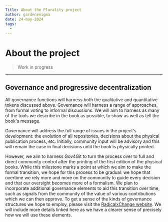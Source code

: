 ```yaml
---
Title: About the Plurality project
author: gardenenigma
date: 24-may-2024
tags:
  - 
---
```


# About the project

> Work in progress

---

## Governance and progressive decentralization

All governance functions will harness both the qualitative and quantitative tokens discussed above.  Governance will harness a range of approaches, from formal voting to informal discussions.  We will aim to harness as many of the tools we describe in the book as possible, to show as well as tell the book's message.  

Governance will address the full range of issues in the project's development: the evolution of all repositories, decisions about the physical publication process, etc.  Initially, community input will be advisory and this will remain the case in final decisions until the book is physically printed.  

However, we aim to harness Gov4Git to turn the process over to full and direct community control after the printing of the first edition of the physical books.  While this milestone marks a point at which we aim to make the formal transition, we hope for this process to be gradual: we hope that overtime we rely more and more on the community to guide every decision and that our oversight becomes more of a formalism.  We plan to incorporate additional governance elements to aid this transition over time, such as signals from the community of the value of various contributions which we can then approve.  To get a sense of the kinds of governance structures we hope to employ, please visit the [RadicalxChange website](http://www.radicalxchange.org).  We will include more details linked here as we have a clearer sense of precisely how we will use these elements.

## Financial goals

We have no aspiration to earn any financial return on any aspect of the project, and in fact are spending some personal resources to make it possible.  

However, there are elements of the project that may require financial support (e.g. promotion and distribution of the physical book) and many of the volunteers in the community may decide it is appropriate they be compensated for some part of the time they devote to the work.  

We are committed to putting all base materials into the public domain and it is core to this project to avoid it becoming financialized or speculative.  At the same time,  we believe that there are ways that are not only consistent with our values but illustrative of them to help raise funds to the extent they become relevant.  We welcome ideas from the community on this; some preliminary thoughts of ours include:

1. Non-fungible tokens (NFTs) that are issued along with physical copies of the book and allow the book to sell at a premium despite the lack of copyright.
2. Raising funds through a Quadratic Funding grant on platforms such as GitCoin.
3. Using partial common ownership/Harberger tokens to gate access to scarce associated resources (like Glen's consulting and speaking time).
4. Issuing credentials and SoulBound Tokens to both direct financial contributors and those who fund the project through GitCoin.

We plan to pursue these approaches and to put any funds raised into the collective control of the community, after any necessary expenditures to ensure physical printing and distribution of the book are completed.  We understand this will require appropriate legal steps to ensure compliance with organizational forms and standard in relevant jurisdictions and we plan to undertake these in the coming months, possibly with the assistance of the Open Collective Foundation.

## Copyright

All materials in this repo and in all other parts of this project (unless explicitly stated otherwise) are in the public domain

A CC0 license can be found in the [project's repository](https://github.com/pluralitybook/plurality/blob/08ed3dff4071905bf2f741ec55b09127d340db87/LICENSE), and most of the related software has a [GNU General Public License](https://en.wikipedia.org/wiki/GNU_General_Public_License).  

We strongly encourage translations, both to other languages and to other cultural genres, whether in terms of formatting (fiction, journalism, etc.) or to different communities (religious, ethnic, disciplinary, etc.).  While these "forks" can do whatever they wish with this public domain material, we plan to link to and "recognize" only a smaller group of projects that align to the root in terms of content, values, management style and copyrights. We hope this link and roots will remain relevant and respected because of the legitimacy this community will achieve through its principles and writing.

## Citing the book

Citing the book promotes its recognition, increasing chances for collaboration and thus the inclusivity and sustainability of the project.  Feel free to copy the citation samples below if you would like to cite the book.

### Chicago citation sample

```
Weyl, E. Glen, Audrey Tang, and the Plurality Community. "Plurality: The Future of Collaborative Technology and Democracy." 2023. GitHub. Accessed [Date accessed]. https://github.com/pluralitybook/plurality/blob/main/contents/english.
```

### BibTeX sample

```
@online{plurality2023,
  title={Plurality: The Future of Collaborative Technology and Democracy},
  author={Weyl, E. Glen and Tang, Audrey and {the Plurality Community}},
  year={2023},
  url={https://github.com/pluralitybook/plurality/blob/main/contents/english},
  publisher={GitHub},
}
```